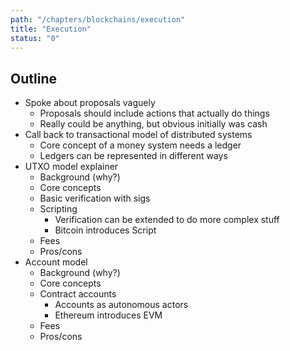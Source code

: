 ```yaml
---
path: "/chapters/blockchains/execution"
title: "Execution"
status: "0"
---
```


## Outline
- Spoke about proposals vaguely
    - Proposals should include actions that actually do things
    - Really could be anything, but obvious initially was cash
- Call back to transactional model of distributed systems
    - Core concept of a money system needs a ledger
    - Ledgers can be represented in different ways
- UTXO model explainer
    - Background (why?)
    - Core concepts
    - Basic verification with sigs
    - Scripting
        - Verification can be extended to do more complex stuff
        - Bitcoin introduces Script
    - Fees
    - Pros/cons
- Account model
    - Background (why?)
    - Core concepts
    - Contract accounts
        - Accounts as autonomous actors
        - Ethereum introduces EVM
    - Fees
    - Pros/cons
